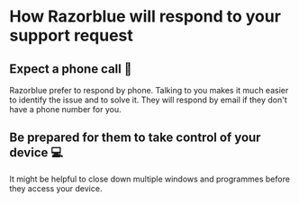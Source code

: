 # How Razorblue will respond to your support request

## Expect a phone call 📲

Razorblue prefer to respond by phone.
Talking to you makes it much easier to identify the issue and to solve it.
They will respond by email if they don't have a phone number for you.

## Be prepared for them to take control of your device 💻

It might be helpful to close down multiple windows and programmes before they access your device.